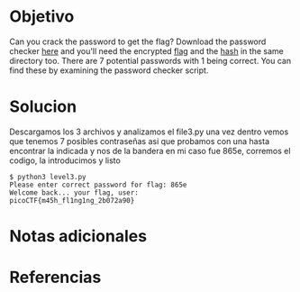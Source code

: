 # Objetivo

Can you crack the password to get the flag? Download the password checker [here](https://artifacts.picoctf.net/c/16/level3.py) and you'll need the encrypted [flag](https://artifacts.picoctf.net/c/16/level3.flag.txt.enc) and the [hash](https://artifacts.picoctf.net/c/16/level3.hash.bin) in the same directory too. There are 7 potential passwords with 1 being correct. You can find these by examining the password checker script.

# Solucion

Descargamos los 3 archivos y analizamos el file3.py una vez dentro vemos que tenemos 7 posibles contraseñas asi que probamos con una hasta encontrar la indicada y nos de la bandera en mi caso fue 865e, corremos el codigo, la introducimos y listo
```Shell
$ python3 level3.py
Please enter correct password for flag: 865e
Welcome back... your flag, user:
picoCTF{m45h_fl1ng1ng_2b072a90}
```

# Notas adicionales

# Referencias